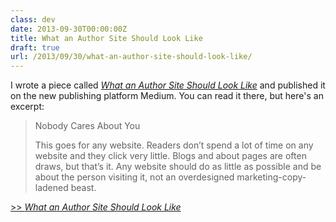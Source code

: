 ```yaml
---
class: dev
date: 2013-09-30T00:00:00Z
title: What an Author Site Should Look Like 
draft: true
url: /2013/09/30/what-an-author-site-should-look-like/
---
```


I wrote a piece called [*What an Author Site Should Look Like*](https://medium.com/lessons-learned/1747b9766f59) and published it on the new publishing platform Medium. You can read it there, but here's an excerpt: 

> Nobody Cares About You
> 
> This goes for any website. Readers don’t spend a lot of time on any website and they click very little. Blogs and about pages are often draws, but that’s it. Any website should do as little as possible and be about the person visiting it, not an overdesigned marketing-copy-ladened beast.

[>> *What an Author Site Should Look Like*](https://medium.com/lessons-learned/1747b9766f59)
